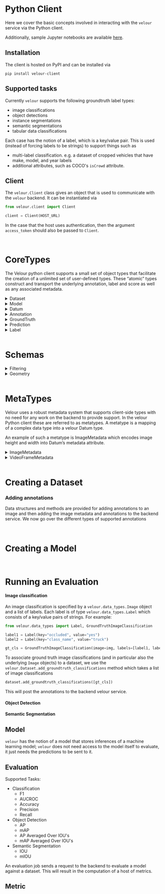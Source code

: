 # Python Client

Here we cover the basic concepts involved in interacting with the `velour` service via the Python client.

Additionally, sample Jupyter notebooks are available [here](https://github.com/Striveworks/velour/tree/main/sample_notebooks).

## Installation

The client is hosted on PyPI and can be installed via

```shell
pip install velour-client
```

## Supported tasks

Currently `velour` supports the following groundtruth label types:

- image classifications
- object detections
- instance segmentations
- semantic segmentations
- tabular data classifications

Each case has the notion of a label, which is a key/value pair. This is used (instead of forcing labels to be strings) to support things such as

- multi-label classification. e.g. a dataset of cropped vehicles that have make, model, and year labels
- additional attributes, such as COCO's `isCrowd` attribute.

## Client

The `velour.Client` class gives an object that is used to communicate with the `velour` backend. It can be instantiated via

```py
from velour.client import Client

client = Client(HOST_URL)
```

In the case that the host uses authentication, then the argument `access_token` should also be passed to `Client`.

<br>

# CoreTypes

The Velour python client supports a small set of object types that facilitate the creation of a unlimited set of user-defined types. These “atomic” types construct and transport the underlying annotation, label and score as well as any associated metadata.

<details>
<summary>Dataset</summary>

| attribute | type | description |
| - | - | - |
| id | `int` |  |
| name | `str` |  |
| metadata | `dict[str, Union[float, str]]`|  |
| geospatial | `dict` | GeoJSON format. |

`velour` stores metadata and annotations associated to a machine learning dataset. For example, in the case of a computer vision dataset, `velour` needs unique identifiers for images, height and width of images, and annotations (such as image classifications, bounding boxes, segmentation masks, etc.) but the underlying images themselves are not stored or needed by velour.

The process of creating a new dataset to be used in velour is to first create an empty dataset via

```py
dataset = client.create_dataset(DATASET_NAME) # DATASET_NAME a string.
```

`dataset` is then a `velour.Dataset` object and can be used to add groundtruth labels.

</details>

<details>
<summary>Model</summary>

| attribute | type | description |
| - | - | - |
| id | `int` |  |
| name | `str` |  |
| metadata | `dict[str, Union[float, str]]`|  |
| geospatial | `dict` | GeoJSON format. |

</details>

<details>
<summary>Datum</summary>

| attribute | type | description |
| - | - | - |
| uid | `str` |  |
| dataset | `str` |  |
| metadata | `dict[str, Union[float, str]]`|  |
| geospatial | `dict` | GeoJSON format. |

</details>

<details>
<summary>Annotation</summary>

| attribute | type | description |
| - | - | - |
| task_type | `enums.TaskType` |
| labels | `list[Label]` | |
| metadata | `dict[str, Union[float, str]]`||
| bounding_box | `schemas.BoundingBox` ||
| polygon | `schemas.Polygon` ||
| multipolygon | `schemas.MultiPolygon` ||
| raster | `schemas.Raster` ||
| jsonb | todo ||


```py
# create groundtruth annotation
groundtruth_annotation = Annotation(
    task_type = TaskType.CLASSIFICATION,
    labels = [
        schemas.Label(key="class", value="dog"),
        schemas.Label(key="category", value="animal"),
    ]
)

# create prediction annotation
groundtruth_annotation = Annotation(
    task_type = TaskType.CLASSIFICATION,
    labels = [
        schemas.Label(key="class", value="dog"),
        schemas.Label(key="category", value="animal"),
    ]
)
```

</details>

<details>
<summary>GroundTruth</summary>

| attribute | type | description |
| - | - | - |
| datum | `Datum` | |
| annotations | `list[Annotation]` | |

```py
# create groundtruth
groundtruth = GroundTruth(
    datum=datum,
    annotations=[groundtruth_annotations],
)
```

</details>

<details>
<summary>Prediction</summary>

| attribute | type | description |
| - | - | - |
| model | `str` |
| datum | `Datum` | |
| annotations | `list[Annotation]` | |

</details>

<details>
<summary>Label</summary>

| attribute | type | description |
| - | - | - |
| key | `str` | |
| value | `int` | |
| score | `Optional[float]` | 0-1 |

</details>

<br>

# Schemas

<details>
<summary>Filtering</summary>

> <details>
> <summary>ValueFilter</summary>
>
> | attribute | type | description |
> | - | - | - |
> | value | `Union[int, float, str]` |  |
> | operator | `str` |  Valid string operators: `{"==","!="}`. Numeric operators can draw from the set `{">","<",">=","<=","==","!="}`. |
>
> </details>

> <details>
> <summary>GeospatialFilter</summary>
>
> | attribute | type | description |
> | - | - | - |
> | geodict | `dict` | GeoJSON |
> | operator | `str` |  Valid operators: `{"inside", "outside", "intersect"}` |
>
> </details>

> <details>
> <summary>Filter</summary>
>
> | attribute | type | description |
> | - | - | - |
> | dataset_names | `list[str]` |  |
> | dataset_metadata | `list[schemas.ValueFilter]` |  |
> | dataset_geospatial | `list[schemas.GeospatialFilter]`|  |
> | models_names | `list[str]` |  |
> | models_metadata | `list[schemas.ValueFilter]` |  |
> | models_geospatial | `list[schemas.GeospatialFilter]`|  |
> | datum_uids | `list[str]` |  |
> | datum_metadata | `list[schemas.ValueFilter]` |  |
> | datum_geospatial | `list[schemas.GeospatialFilter]`|  |
> | task_types | `list[enums.TaskType]`|  |
> | annotation_types | `list[enums.AnnotationType]`|  |
> | annotation_geometric_area | `list[schemas.ValueFilter]`|  |
> | annotation_metadata | `list[schemas.ValueFilter]` |  |
> | annotation_geospatial | `list[schemas.GeospatialFilter]`|  |
> | prediction_scores | `list[schemas.ValueFilter]`|  |
> | labels | `list[dict[str,str]]`|  |
> | label_ids | `list[int]`|  |
> | label_keys | `list[str]`|  |
>
> </details>

</details>

<details>
<summary>Geometry</summary>

> <details>
> <summary>BoundingBox</summary>
>
> | attribute | type | description |
> | - | - | - |
> | id | `int` |  |
> | name | `str` |  |
> | metadata | `dict[str, Union[float, str]]`|  |
> | geospatial | `dict` | GeoJSON format. |
>
> </details>

> <details>
> <summary>Polygon</summary >
>
> | attribute | type | description |
> | - | - | - |
> | id | `int` |  |
> | name | `str` |  |
> | metadata | `dict[str, Union[float, str]]`|  |
> | geospatial | `dict` | GeoJSON format. |
>
> </details>

> <details>
> <summary>MultiPolygon</summary>
>
> | attribute | type | description |
> | - | - | - |
> | id | `int` |  |
> | name | `str` |  |
> | metadata | `dict[str, Union[float, str]]`|  |
> | geospatial | `dict` | GeoJSON format. |
>
> </details>

> <details>
> <summary>Raster</summary>
>
> | attribute | type | description |
> | - | - | - |
> | id | `int` |  |
> | name | `str` |  |
> | metadata | `dict[str, Union[float, str]]`|  |
> | geospatial | `dict` | GeoJSON format. |
>
> </details>

</details>

<br>

# MetaTypes

Velour uses a robust metadata system that supports client-side types with no need for any work on the backend to provide support. In the velour Python client these are referred to as metatypes. A metatype is a mapping of a complex data type into a velour Datum type.

An example of such a metatype is ImageMetadata which encodes image height and width into Datum’s metadata attribute.

<details>
<summary>ImageMetadata</summary>

An image consists of specifying the following information:

| name | type | description |
| - | - | - |
| uid | `str` | A unique identifier for the image. This is up to the enduser but some typical options are a filename/path in object store or a dataset specific image id (such as the image id in the COCO dataset) |
| height | `int` | The height of the image. This is necessary for certain operations in the backend, such as converting a polygon contour to a mask |
| width | `int` | The width of the image. This is necessary for certain operations in the backend, such as converting a polygon contour to a mask |
| frame (optional) | `int` | The frame number in the case that the image is a frame of a video |

For example:

```py
from velour.data_types import Image

img = Image(uid="abc123", height=128, width=256)
```

> **Note:** This creates an image object but is not yet uploaded to the backend service.

</details>

<details>
<summary>VideoFrameMetadata</summary>

| name | type | description |
| - | - | - |
| image | `ImageMetadata` | Image corresponding to video frame. |
| frame | `int` | Video frame number. |

</details>

<br>

# Creating a Dataset

### Adding annotations

Data structures and methods are provided for adding annotations to an image and then adding the image metadata and annotations to the backend service. We now go over the different types of supported annotations

<br>

# Creating a Model

<br>

# Running an Evaluation

#### Image classification

An image classification is specified by a `velour.data_types.Image` object and a list of labels. Each label is of type `velour.data_types.Label` which consists of a key/value pairs of strings. For example:

```py
from velour.data_types import Label, GroundTruthImageClassification

label1 = Label(key="occluded", value="yes")
label2 = Label(key="class_name", value="truck")

gt_cls = GroundTruthImageClassification(image=img, labels=[label1, label2])
```

To associate ground truth image classifications (and in particular also the underlying `Image` objects) to a dataset, we use the `velour.Dataset.add_groundtruth_classifications` method which takes a list of image classifications

```py
dataset.add_groundtruth_classifications([gt_cls])
```

This will post the annotations to the backend velour service.

#### Object Detection

#### Semantic Segmentation

## Model

`velour` has the notion of a model that stores inferences of a machine learning model; `velour` does not need access to the model itself to evaluate, it just needs the predictions to be sent to it.

## Evaluation

Supported Tasks:
- Classification
    - F1
    - AUCROC
    - Accuracy
    - Precision
    - Recall
- Object Detection
    - AP
    - mAP
    - AP Averaged Over IOU's
    - mAP Averaged Over IOU's
- Semantic Segmentation
    - IOU
    - mIOU



An evaluation job sends a request to the backend to evaluate a model against a dataset. This will result in the computation of a host of metrics.

## Metric
